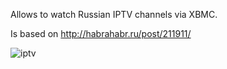 Allows to watch Russian IPTV channels via XBMC.

Is based on http://habrahabr.ru/post/211911/

![iptv](https://f.cloud.github.com/assets/1598710/2121417/e4fc976c-91e4-11e3-8775-81e211ddb814.png)
